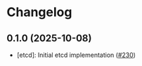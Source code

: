 # Changelog

## 0.1.0 (2025-10-08)

* [etcd]: Initial etcd implementation ([#230](https://github.com/CloudPirates-io/helm-charts/pull/230))

